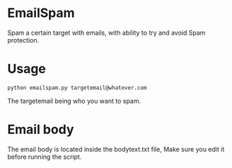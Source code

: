 # EmailSpam
Spam a certain target with emails, with ability to try and avoid Spam protection.

# Usage
    python emailspam.py targetemail@whatever.com
The targetemail being who you want to spam.

# Email body
The email body is located inside the bodytext.txt file,
Make sure you edit it before running the script.
